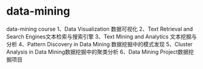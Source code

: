 # data-mining
data-mining course
1、Data Visualization  数据可视化
2、Text Retrieval and Search Engines文本检索与搜索引擎
3、Text Mining and Analytics 文本挖掘与分析
4、Pattern Discovery in Data Mining  数据挖掘中的模式发现
5、Cluster Analysis in Data Mining数据挖掘中的聚类分析
6、Data Mining Project数据挖掘项目
